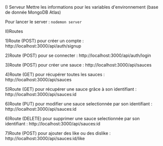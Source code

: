 I) Serveur
Mettre  les informations pour les variables d'environnement (base de donnée MongoDB Atlas)

Pour lancer le server : `nodemon server`

II)Routes

1)Route (POST) pour créer un compte :
http://localhost:3000/api/auth/signup

2)Route (POST) pour se connecter :
http://localhost:3000/api/auth/login

3)Route (POST) pour créer une sauce :
http://localhost:3000/api/sauces

4)Route (GET) pour récupérer toutes les sauces :
http://localhost:3000/api/sauces

5)Route (GET) pour récupérer une sauce grâce à son identifiant :
http://localhost:3000/api/sauces:id

6)Route (PUT) pour modifier une sauce selectionnée par son identifiant :
http://localhost:3000/api/sauces:id

6)Route (DELETE) pour supprimer une sauce selectionnée par son identifiant :
http://localhost:3000/api/sauces:id

7)Route (POST) pour ajouter des like ou des dislike :
http://localhost:3000/api/sauces:id/like
